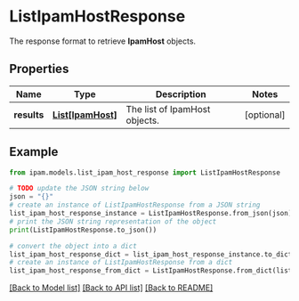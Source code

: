 # ListIpamHostResponse

The response format to retrieve __IpamHost__ objects.

## Properties

Name | Type | Description | Notes
------------ | ------------- | ------------- | -------------
**results** | [**List[IpamHost]**](IpamHost.md) | The list of IpamHost objects. | [optional] 

## Example

```python
from ipam.models.list_ipam_host_response import ListIpamHostResponse

# TODO update the JSON string below
json = "{}"
# create an instance of ListIpamHostResponse from a JSON string
list_ipam_host_response_instance = ListIpamHostResponse.from_json(json)
# print the JSON string representation of the object
print(ListIpamHostResponse.to_json())

# convert the object into a dict
list_ipam_host_response_dict = list_ipam_host_response_instance.to_dict()
# create an instance of ListIpamHostResponse from a dict
list_ipam_host_response_from_dict = ListIpamHostResponse.from_dict(list_ipam_host_response_dict)
```
[[Back to Model list]](../README.md#documentation-for-models) [[Back to API list]](../README.md#documentation-for-api-endpoints) [[Back to README]](../README.md)


